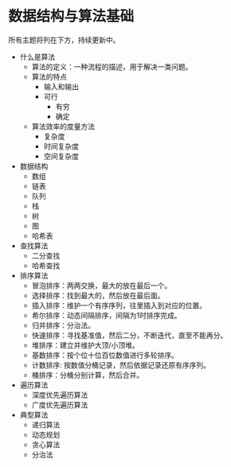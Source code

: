 # 数据结构与算法基础

所有主题将列在下方，持续更新中。

* 什么是算法
  * 算法的定义：一种流程的描述，用于解决一类问题。
  * 算法的特点
    * 输入和输出
    * 可行
      * 有穷
      * 确定
  * 算法效率的度量方法
    * 复杂度
    * 时间复杂度
    * 空间复杂度
* 数据结构
  * 数组
  * 链表
  * 队列
  * 栈
  * 树
  * 图
  * 哈希表
* 查找算法
  * 二分查找
  * 哈希查找
* 排序算法
  * 冒泡排序：两两交换，最大的放在最后一个。
  * 选择排序：找到最大的，然后放在最后面。
  * 插入排序：维护一个有序序列，往里插入到对应的位置。
  * 希尔排序：动态间隔排序，间隔为1时排序完成。
  * 归并排序：分治法。
  * 快速排序：寻找基准值，然后二分，不断迭代，直至不能再分。
  * 堆排序：建立并维护大顶/小顶堆。
  * 基数排序：按个位十位百位数值进行多轮排序。
  * 计数排序: 按数值分桶记录，然后依据记录还原有序序列。
  * 桶排序：分桶分别计算，然后合并。
* 遍历算法
  * 深度优先遍历算法
  * 广度优先遍历算法
* 典型算法
  * 递归算法
  * 动态规划
  * 贪心算法
  * 分治法
